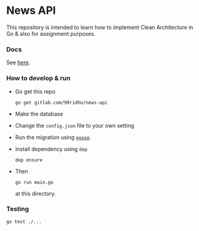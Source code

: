 # News API

This repository is intended to learn how to implement Clean Architecture in Go & also for assignment purposes.

### Docs

See [here](https://newsapi9.docs.apiary.io/#).

### How to develop & run

* Go get this repo

    ```
    go get gitlab.com/99ridho/news-api
    ```

* Make the database
* Change the `config.json` file to your own setting
* Run the migration using [`goose`](https://github.com/pressly/goose).
* Install dependency using `dep`

    ```
    dep ensure
    ```

* Then

    ```
    go run main.go
    ```

    at this directory.

### Testing

```
go test ./...
```